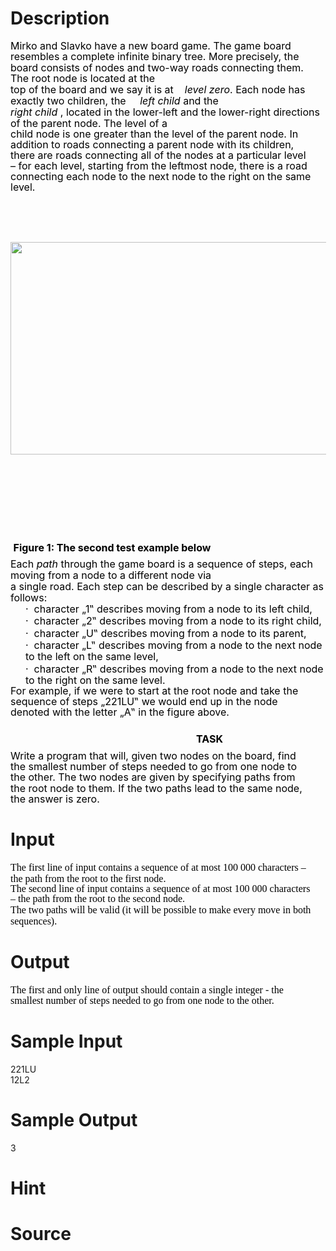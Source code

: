 
# Description

<div class="content"><div style="margin: 7.5pt 16.45pt 0pt 0cm; line-height: 13pt"><span style="font-size: medium"><span style="color: black">Mirko and Slavko have a new board game. The game board resembles a complete infinite binary tree. More precisely, the board consists of nodes and two-way roads connecting them. The root node is located at the </span></span></div>
<div style="margin: 0cm -1.5pt 0pt 0cm; line-height: 13.5pt; text-align: left" align="left"><span style="font-size: medium"><span style="color: black">top of the board and we say it is at <i>   level zero</i>. Each node has exactly two children, the <i>    left child</i> and the </span></span></div>
<div style="margin: 0cm -1.5pt 0pt 0cm; line-height: 13.5pt; text-align: left" align="left"><span style="font-size: medium"><i><span style="color: black">right child</span></i><span style="color: black"> , located in the lower-left and the lower-right directions of the parent node. The level of a </span></span></div>
<div style="margin: 0cm 16.25pt 0pt 0cm; line-height: 12.65pt"><span style="font-size: medium"><span style="color: black">child node is one greater than the level of the parent node. In addition to roads connecting a parent node with its children, there are roads connecting all of the nodes at a particular level – for each level, starting from the leftmost node, there is a road connecting each node to the next node to the right on the same level. </span></span></div>
<div style="margin: 0cm -1.1pt 0pt 0cm; line-height: 10pt" align="left"><span style="font-size: medium"><span style="color: black"> </span></span></div>
<div style="margin: 0cm -1.1pt 0pt 0cm; line-height: 10pt" align="left"><span style="font-size: medium"><span style="color: black"> </span></span></div>
<div style="margin: 0cm -1.1pt 0pt 0cm; line-height: 10pt" align="left"><span style="font-size: medium"><span style="color: black"> </span></span></div>
<div style="margin: 0cm -1.1pt 0pt 0cm; line-height: 10pt" align="left"><span style="font-size: medium"><span style="color: black"> </span></span></div>
<div style="margin: 0cm -1.1pt 0pt 0cm; line-height: 10pt" align="left"><span style="font-size: medium"><span style="color: black"> </span></span></div>
<div style="margin: 0cm -1.1pt 0pt 0cm; line-height: 10pt" align="left"><span style="font-size: medium"><span style="color: black"> <img height="340" width="568" alt="" src="source/bzoj/3342/img/aHR0cHM6Ly9seWRzeS5jb20vSnVkZ2VPbmxpbmUvdXBsb2FkLzIwMTQwMS8xKDEpLmpwZw==.jpg"/></span></span></div>
<div style="margin: 0cm -1.1pt 0pt 0cm; line-height: 10pt" align="left"><span style="font-size: medium"><span style="color: black"> </span></span></div>
<div style="margin: 0cm -1.1pt 0pt 0cm; line-height: 10pt" align="left"><span style="font-size: medium"><span style="color: black"> </span></span></div>
<div style="margin: 0cm -1.1pt 0pt 0cm; line-height: 10pt" align="left"><span style="font-size: medium"><span style="color: black"> </span></span></div>
<div style="margin: 0cm -1.1pt 0pt 0cm; line-height: 10pt" align="left"><span style="font-size: medium"><span style="color: black"> </span></span></div>
<div style="margin: 0cm -1.1pt 0pt 0cm; line-height: 10pt" align="left"><span style="font-size: medium"><span style="color: black"> </span></span></div>
<div style="margin: 0cm -1.1pt 0pt 0cm; line-height: 10pt" align="left"><span style="font-size: medium"><span style="color: black"> </span></span></div>
<div style="margin: 0cm -1.1pt 0pt 0cm; line-height: 10pt" align="left"><span style="font-size: medium"><span style="color: black"> </span></span></div>
<div style="margin: 0cm -1.1pt 0pt 0cm; line-height: 10pt" align="left"><span style="font-size: medium"><span style="color: black"> </span></span></div>
<div style="margin: 0cm -1.1pt 0pt 0cm; line-height: 10pt" align="left"><span style="font-size: medium"><span style="color: black"> </span></span></div>
<div style="margin: 0cm -1.1pt 0pt 0cm; line-height: 10pt" align="left"><span style="font-size: medium"><span style="color: black"> </span></span></div>
<div style="margin: 0cm -1.1pt 0pt 0cm; line-height: 10pt" align="left"><span style="font-size: medium"><span style="color: black"> </span></span></div>
<div style="margin: 0cm -1.1pt 0pt 0cm; line-height: 4pt" align="left"><span style="font-size: medium"><span style="color: black"> </span></span><span style="font-size: medium"><b><span style="color: black">Figure 1: The second test example below </span></b></span></div>
<div style="margin: 0cm -1.1pt 0pt 0cm; line-height: 10pt" align="left"><span style="font-size: medium"><span style="color: black"> </span></span></div>
<div style="margin: 0cm -1.5pt 0pt 0cm; line-height: 13.5pt" align="left"><span style="font-size: medium"><span style="color: black">Each <i>path</i> through the game board is a sequence of steps, each moving from a node to a different node via </span></span></div>
<div style="margin: 0cm -1.5pt 0pt 0cm; line-height: 13.5pt" align="left"><span style="font-size: medium"><span style="color: black">a single road. Each step can be described by a single character as follows: </span></span></div>
<div style="margin: 0.5pt -1.1pt 0pt 18pt; line-height: 13.5pt" align="left"><span style="font-size: medium"><span style="color: black">· </span><span style="color: black"> </span><span style="color: black">character „1</span><span style="color: black">‟</span><span style="color: black"> describes moving from a node to its left child, </span></span></div>
<div style="margin: 0.5pt -1.1pt 0pt 18pt; line-height: 13.5pt" align="left"><span style="font-size: medium"><span style="color: black">· </span><span style="color: black"> </span><span style="color: black">character „2</span><span style="color: black">‟</span><span style="color: black"> describes moving from a node to its right child, </span></span></div>
<div style="margin: 1.5pt -1.1pt 0pt 18pt; line-height: 13.5pt" align="left"><span style="font-size: medium"><span style="color: black">· </span><span style="color: black"> </span><span style="color: black">character „U</span><span style="color: black">‟</span><span style="color: black"> describes moving from a node to its parent, </span></span></div>
<div style="margin: 0.5pt -1.1pt 0pt 18pt; line-height: 13.5pt" align="left"><span style="font-size: medium"><span style="color: black">· </span><span style="color: black"> </span><span style="color: black">character „L</span><span style="color: black">‟</span><span style="color: black"> describes moving from a node to the next node to the left on the same level, </span></span></div>
<div style="margin: 1.5pt -1.1pt 0pt 18pt; line-height: 13.5pt" align="left"><span style="font-size: medium"><span style="color: black">· </span><span style="color: black"> </span><span style="color: black">character „R</span><span style="color: black">‟</span><span style="color: black"> describes moving from a node to the next node to the right on the same level. </span></span></div>
<div style="margin: 0cm 16.8pt 0pt 0cm; line-height: 13pt"><span style="font-size: medium"><span style="color: black">For example, if we were to start at the root node and take the sequence of steps „221LU</span><span style="color: black">‟</span><span style="color: black"> we would end up in the node denoted with the letter „A</span><span style="color: black">‟</span><span style="color: black"> in the figure above. </span></span></div>
<div style="margin: 0cm -1.1pt 0pt 0cm; line-height: 10pt" align="left"><span style="font-size: medium"><span style="color: black"> </span></span></div>
<div style="margin: 0cm -1.1pt 0pt 0cm; line-height: 8pt" align="left"><span style="font-size: medium"><span style="color: black"> </span></span></div>
<div style="margin: 0cm -1.9pt 0pt 222.75pt; line-height: 13.5pt" align="left"><span style="font-size: medium"><b><span style="color: black">TASK </span></b></span></div>
<div style="margin: 7.5pt 16.15pt 0pt 0cm; line-height: 13pt"><span style="font-size: medium"><span style="color: black">Write a program that will, given two nodes on the board, find the smallest number of steps needed to go from one node to the other. The two nodes are given by specifying paths from the root node to them. If the two paths lead to the same node, the answer is zero. </span></span></div></div>

# Input

<div class="content"><p class="MsoNormal" style="margin: 7.5pt 16.35pt 0pt 0cm; line-height: 13pt; mso-line-height-rule: exactly; mso-layout-grid-align: none"><span style="font-size: medium"><span lang="EN-US" style="color: black; font-family: &#34;Trebuchet MS&#34;; mso-bidi-font-size: 12.0pt; mso-font-kerning: 0pt">The first line of input contains a sequence of at most 100 000 characters – the path from the root to the first node. </span></span><span lang="EN-US" style="font-size: 10pt; color: black; font-family: &#34;Trebuchet MS&#34;; mso-bidi-font-size: 12.0pt; mso-font-kerning: 0pt"><o:p></o:p></span></p>
<p class="MsoNormal" style="margin: 0.5pt 16.2pt 0pt 0cm; line-height: 12pt; mso-line-height-rule: exactly; mso-layout-grid-align: none"><span style="font-size: medium"><span lang="EN-US" style="color: black; font-family: &#34;Trebuchet MS&#34;; mso-bidi-font-size: 12.0pt; mso-font-kerning: 0pt">The second line of input contains a sequence of at most 100 000 characters – the path from the root to the second node. </span></span><span lang="EN-US" style="font-size: 10pt; color: black; font-family: &#34;Trebuchet MS&#34;; mso-bidi-font-size: 12.0pt; mso-font-kerning: 0pt"><o:p></o:p></span></p>
<p class="MsoNormal" align="left" style="margin: 0.5pt -1.5pt 0pt 0cm; line-height: 13.5pt; text-align: left; mso-line-height-rule: exactly; mso-layout-grid-align: none"><span style="font-size: medium"><span lang="EN-US" style="color: black; font-family: &#34;Trebuchet MS&#34;; mso-bidi-font-size: 12.0pt; mso-font-kerning: 0pt">The two paths will be valid (it will be possible to make every move in both sequences). </span></span><span lang="EN-US" style="font-size: 10pt; color: black; font-family: &#34;Trebuchet MS&#34;; mso-bidi-font-size: 12.0pt; mso-font-kerning: 0pt"><o:p></o:p></span></p>
<p></p></div>

# Output

<div class="content"><p class="MsoNormal" style="margin: 7.5pt 25.85pt 0pt 0cm; line-height: 13pt; mso-line-height-rule: exactly; mso-layout-grid-align: none"><span style="font-size: medium"><span lang="EN-US" style="color: black; font-family: &#34;Trebuchet MS&#34;; mso-bidi-font-size: 12.0pt; mso-font-kerning: 0pt">The first and only line of output should contain a single integer - the smallest number of steps needed to go from one node to the other. </span></span><span lang="EN-US" style="font-size: 10pt; color: black; font-family: &#34;Trebuchet MS&#34;; mso-bidi-font-size: 12.0pt; mso-font-kerning: 0pt"><o:p></o:p></span></p></div>

# Sample Input

<div class="content"><span class="sampledata">221LU <br/>
12L2 <br/>
</span></div>

# Sample Output

<div class="content"><span class="sampledata">3</span></div>

# Hint

<div class="content"><p></p></div>

# Source

<div class="content"><p><a href="problemset.php?search="></a></p></div>

